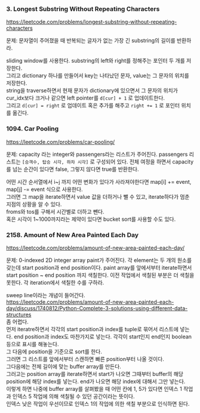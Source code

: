 ### 3. Longest Substring Without Repeating Characters

https://leetcode.com/problems/longest-substring-without-repeating-characters

문제: 문자열이 주어졌을 때 반복되는 글자가 없는 가장 긴 substring의 길이를 반환하라.

sliding window를 사용한다. substring의 left와 right를 정해주는 포인터 두 개를 저장한다.   
그리고 dictionary 하나를 만들어서 key는 나타났던 문자, value는 그 문자의 위치를 저장한다.   
string을 traverse하면서 현재 문자가 dictionary에 있으면서 그 문자의 위치가 cur_idx보다 크거나 같으면 left pointer를 `d[cur] + 1` 로 업데이트한다.   
그리고 `d[cur] = right` 로 업데이트 혹은 추가를 해주고 `right += 1` 로 포인터 위치를 옮긴다.   



### 1094. Car Pooling

https://leetcode.com/problems/car-pooling/

문제: capacity 라는 integer와 passengers라는 리스트가 주어진다. passengers 리스트는 `[승객수, 탑승 시각, 하차 시각]` 로 구성되어 있다. 전체 여정을 하면서 capacity를 넘는 순간이 있다면 false, 그렇지 않다면 true를 반환한다.

어떤 시간 순서열에서 i~j 까지 어떤 변화가 있다가 사라져야한다면 map[i] += event, map[j] -= event 식으로 사용한다.   
그러면 그 map을 iterate하면서 value 값을 더하거나 뺄 수 있고, iterate하다가 멈춘 지점의 상황을 알 수 있다.   
froms와 tos를 구해서 시간별로 더하고 뺀다.   
혹은 시각이 1~1000까지라는 제약이 있다면 bucket sort를 사용할 수도 있다. 


### 2158. Amount of New Area Painted Each Day

https://leetcode.com/problems/amount-of-new-area-painted-each-day/

문제: 0-indexed 2D integer array paint가 주어진다. 각 element는 두 개의 원소를 갖는데 start position과 end position이다. paint array를 앞에서부터 iterate하면서 start position ~ end position 까지 색칠한다. 이전 작업에서 색칠된 부분은 더 색칠을 못한다. 각 iteration에서 색칠한 수를 구하라.

sweep line이라는 개념이 들어간다.   
https://leetcode.com/problems/amount-of-new-area-painted-each-day/discuss/1740812/Python-Complete-3-solutions-using-different-data-structures   
좀 어렵다.   
먼저 iteratre하면서 각각의 start position과 index를 tuple로 묶어서 리스트에 넣는다. end position과 index도 마찬가지로 넣는다. 각각이 start인지 end인지 boolean 등으로 표시를 해놓는다.    
그 다음에 position을 기준으로 sort를 한다.   
그러면 그 리스트를 앞에서부터 스캔하면 빠른 position부터 나올 것이다.   
그다음에는 전체 길이에 맞는 buffer array를 만든다.   
그러고는 position array를 iterate하면서 start가 나오면 그때부터 buffer의 해당 position에 해당 index를 넣는다. end가 나오면 해당 index에 대해서 그만 넣는다.   
이렇게 하면 나중에 buffer array를 살펴봤을 때 어떤 칸에 1, 5가 있다면 인덱스 1 작업과 인덱스 5 작업에 의해 색칠될 수 있던 공간이라는 뜻이다.   
인덱스 낮은 작업이 우선이므로 인덱스 1의 작업에 의한 색칠 부분으로 인식하면 된다.   






